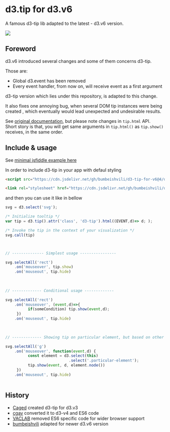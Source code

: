 # d3.tip for d3.v6
A famous d3-tip lib adapted to the latest - d3.v6 version.

![](https://user-images.githubusercontent.com/6873202/92922793-6e621b00-f447-11ea-933d-50bac9a25fbb.gif)


## Foreword

d3.v6 introduced several changes and some of them concerns d3-tip.

Those are:

* Global d3.event has been removed
* Every event handler, from now on, will receive event as a first argument

d3-tip version which lies under this repository, is adapted to this change.

It also fixes one annoying bug, when several DOM tip instances were being created , which eventually would lead unexpected and undesirable results.

See [original documentation](https://github.com/caged/d3-tip/blob/master/docs/index.md), but please note changes in `tip.html` API.   
Short story is that, you will get same arguments in `tip.html()` as `tip.show()` receives, in the same order.

## Include & usage

See   [minimal jsfiddle example here](https://jsfiddle.net/aftjeb0g/2/)


In order to include d3-tip in your app with defaul styling

```html
<script src="https://cdn.jsdelivr.net/gh/bumbeishvili/d3-tip-for-v6@4/d3-tip.min.js"></script>

<link rel="stylesheet" href="https://cdn.jsdelivr.net/gh/bumbeishvili/d3-tip-for-v6@4/d3-tip.min.css">
```
and then you can use it like in bellow


```javascript
svg = d3.select('svg');

/* Initialize tooltip */
var tip = d3.tip().attr('class', 'd3-tip').html((EVENT,d)=> d; );

/* Invoke the tip in the context of your visualization */
svg.call(tip)



// -------------- Simplest usage ----------------

svg.selectAll('rect')
    .on('mouseover', tip.show)
    .on('mouseout', tip.hide)
    
    
    
// ------------- Conditional usage -------------

svg.selectAll('rect')
    .on('mouseover', (event,d)=>{
          if(someCondition) tip.show(event,d);
     })
    .on('mouseout', tip.hide)
    
    

// ------------- Showing tip on particular element, but based on other DOM element's data -------------

svg.selectAll('g')
    .on('mouseover', function(event,d) {
          const element = d3.select(this)
                            .select('.particular-element');
          tip.show(event, d, element.node())
     })
    .on('mouseout', tip.hide)
    
```


## History

* [Caged](https://github.com/caged/d3-tip) created d3-tip for d3.v3
* [cgav](https://github.com/cgav/d3-tip) converted it to d3-v4 and ES6 code
* [VACLAB](https://github.com/VACLab/d3-tip) removed ES6 specific code for wider browser support
* [bumbeishvili](https://github.com/bumbeishvili/d3-tip-v6) adapted for newer d3.v6 version
